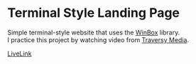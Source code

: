 # Terminal Style Landing Page

Simple terminal-style website that uses the [WinBox](https://github.com/nextapps-de/winbox) library. 
<br>
I practice this project by watching video from [
Traversy Media](https://www.youtube.com/watch?v=jQCk2yo10YY&t).



[LiveLink](https://rb-wahid.github.io/terminal-landing-page/)

